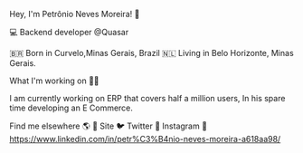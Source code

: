 Hey, I'm Petrônio Neves Moreira! 👋

💻 Backend developer @Quasar

🇧🇷 Born in Curvelo,Minas Gerais, Brazil
🇳🇱 Living in Belo Horizonte, Minas Gerais.

What I'm working on 👨‍💻


I am currently working on ERP that covers half a million users, 
In his spare time developing an E Commerce.

Find me elsewhere 🌎
🚀 Site
🐦 Twitter
📸 Instagram
💼 https://www.linkedin.com/in/petr%C3%B4nio-neves-moreira-a618aa98/
